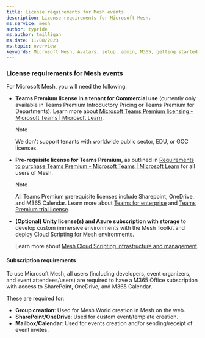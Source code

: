 ```yaml
---
title: License requirements for Mesh events
description: License requirements for Microsoft Mesh.
ms.service: mesh
author: typride
ms.author: tmilligan
ms.date: 11/08/2023
ms.topic: overview
keywords: Microsoft Mesh, Avatars, setup, admin, M365, getting started, documentation, licenses
---
```


### License requirements for Mesh events

For Microsoft Mesh, you will need the following:

- **Teams Premium license in a tenant for Commercial use** (currently only available in Teams Premium Introductory Pricing or Teams Premium for Departments). Learn more about [Microsoft Teams Premium licensing - Microsoft Teams | Microsoft Learn](/microsoftteams/teams-add-on-licensing/licensing-enhance-teams).

  > [!NOTE]
  > We don't support tenants with worldwide public sector, EDU, or GCC licenses.

- **Pre-requisite license for Teams Premium**, as outlined in [Requirements to purchase Teams Premium - Microsoft Teams | Microsoft Learn](/microsoftteams/teams-add-on-licensing/licensing-enhance-teams#what-are-the-requirements-to-purchase-teams-premium) for all users of Mesh.

  > [!NOTE]
  > All Teams Premium prerequisite licenses include Sharepoint, OneDrive, and M365 Calendar.
    Learn more about [Teams for enterprise](https://www.microsoft.com/microsoft-teams/enterprise#pricing) and [Teams Premium trial license](/microsoftteams/teams-add-on-licensing/licensing-enhance-teams#can-i-experience-teams-premium-before-buying-licenses).

- **(Optional) Unity license(s) and Azure subscription with storage** to develop custom immersive environments with the Mesh Toolkit and deploy Cloud Scripting for Mesh environments.

  Learn more about [Mesh Cloud Scripting infrastructure and management](../develop/script-your-scene-logic/cloud-scripting/cloud-scripting-setup-infrastructure.md).

#### Subscription requirements

To use Microsoft Mesh, all users (including developers, event organizers, and event attendees/users) are required to have a M365 Office subscription with access to SharePoint, OneDrive, and M365 Calendar.

These are required for:

- **Group creation**: Used for Mesh World creation in Mesh on the web.
- **SharePoint/OneDrive**: Used for custom event/template creation.
- **Mailbox/Calendar**: Used for events creation and/or sending/receipt of event invites.
